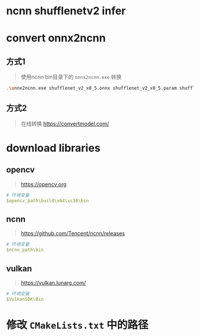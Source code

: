 # ncnn shufflenetv2 infer

# convert onnx2ncnn

## 方式1

> 使用ncnn bin目录下的 `onnx2ncnn.exe` 转换

```sh
.\onnx2ncnn.exe shufflenet_v2_x0_5.onnx shufflenet_v2_x0_5.param shufflenet_v2_x0_5.bin
```

## 方式2

> 在线转换 https://convertmodel.com/

# download libraries

## opencv

> https://opencv.org

```yaml
# 环境变量
$opencv_path\build\x64\vc16\bin
```

## ncnn

> https://github.com/Tencent/ncnn/releases



```yaml
# 环境变量
$ncnn_path\bin
```

## vulkan

> https://vulkan.lunarg.com/

```yaml
# 环境变量
$VulkanSDK\Bin
```

# 修改 `CMakeLists.txt` 中的路径